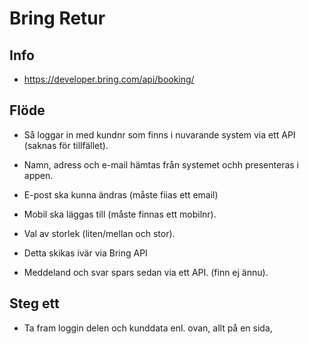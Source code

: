 # Bring Retur

## Info
* https://developer.bring.com/api/booking/

## Flöde

* Så loggar in med kundnr som finns i nuvarande system via ett API (saknas för tillfället).
* Namn, adress och e-mail hämtas från systemet ochh presenteras i appen.
* E-post ska kunna ändras (måste fiias ett email)
* Mobil ska läggas till (måste finnas ett mobilnr).
* Val av storlek (liten/mellan och stor).

* Detta skikas ivär via Bring API
* Meddeland och svar spars sedan via ett API. (finn ej ännu).

## Steg ett
* Ta fram loggin delen och kunddata enl. ovan, allt på en sida,

